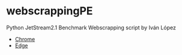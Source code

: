 # webscrappingPE
Python JetStream2.1 Benchmark Webscrapping script by Iván López

* [Chrome](https://github.com/Pequicu1/webscrappingPE/tree/main/Chrome)
* [Edge](https://github.com/Pequicu1/webscrappingPE/tree/main/Edge)
